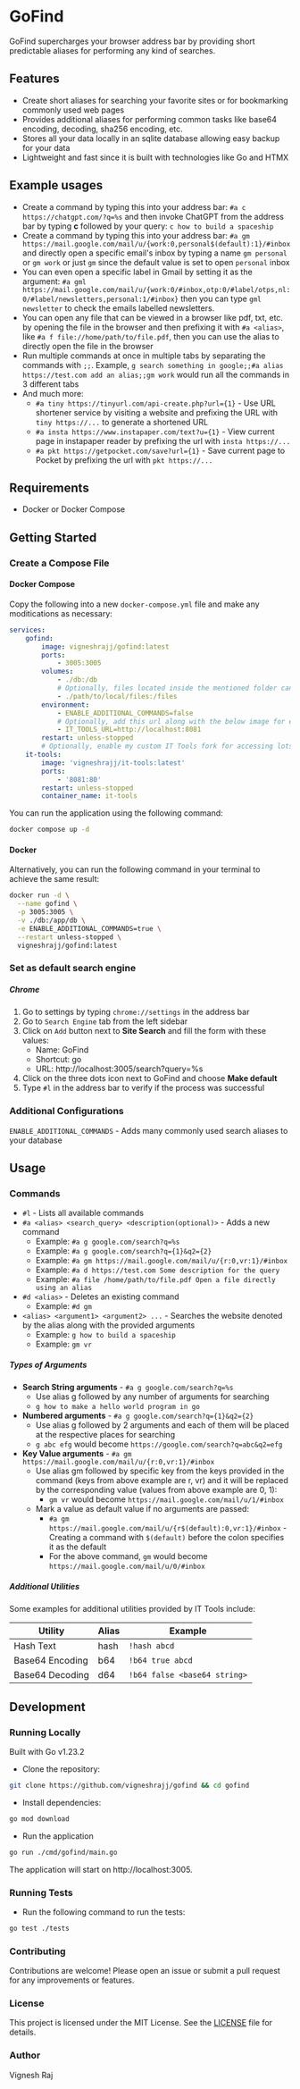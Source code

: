 # GoFind

GoFind supercharges your browser address bar by providing short predictable aliases for performing any kind of searches. 

## Features

- Create short aliases for searching your favorite sites or for bookmarking commonly used web pages
- Provides additional aliases for performing common tasks like base64 encoding, decoding, sha256 encoding, etc.
- Stores all your data locally in an sqlite database allowing easy backup for your data
- Lightweight and fast since it is built with technologies like Go and HTMX

## Example usages
- Create a command by typing this into your address bar: `#a c https://chatgpt.com/?q=%s` and then invoke ChatGPT from the address bar by typing **c** followed by your query: `c how to build a spaceship`
- Create a command by typing this into your address bar: `#a gm https://mail.google.com/mail/u/{work:0,personal$(default):1}/#inbox` and directly open a specific email's inbox by typing a name `gm personal` or `gm work` or just `gm` since the default value is set to open `personal` inbox
- You can even open a specific label in Gmail by setting it as the argument: `#a gml https://mail.google.com/mail/u/{work:0/#inbox,otp:0/#label/otps,nl:0/#label/newsletters,personal:1/#inbox}` then you can type `gml newsletter` to check the emails labelled newsletters.
- You can open any file that can be viewed in a browser like pdf, txt, etc. by opening the file in the browser and then prefixing it with `#a <alias>`, like `#a f file://home/path/to/file.pdf`, then you can use the alias to directly open the file in the browser
- Run multiple commands at once in multiple tabs by separating the commands with `;;`. Example, `g search something in google;;#a alias https://test.com add an alias;;gm work` would run all the commands in 3 different tabs
- And much more:
    - `#a tiny https://tinyurl.com/api-create.php?url={1}` - Use URL shortener service by visiting a website and prefixing the URL with `tiny https://...` to generate a shortened URL
    - `#a insta https://www.instapaper.com/text?u={1}` - View current page in instapaper reader by prefixing the url with `insta https://...`
    - `#a pkt https://getpocket.com/save?url={1}` - Save current page to Pocket by prefixing the url with `pkt https://...`

## Requirements

- Docker or Docker Compose

## Getting Started

### Create a Compose File

#### Docker Compose

Copy the following into a new `docker-compose.yml` file and make any moditications as necessary:

```yml
services:
    gofind:
        image: vigneshrajj/gofind:latest
        ports:
            - 3005:3005
        volumes:
            - ./db:/db
            # Optionally, files located inside the mentioned folder can be opened directly using a command
            - ./path/to/local/files:/files
        environment:
            - ENABLE_ADDITIONAL_COMMANDS=false
            # Optionally, add this url along with the below image for enabling IT Tools
            - IT_TOOLS_URL=http://localhost:8081
        restart: unless-stopped
        # Optionally, enable my custom IT Tools fork for accessing lots of developer tools right from the address bar
    it-tools:
        image: 'vigneshrajj/it-tools:latest'
        ports:
            - '8081:80'
        restart: unless-stopped
        container_name: it-tools
```

You can run the application using the following command:
```bash
docker compose up -d
```

#### Docker

Alternatively, you can run the following command in your terminal to achieve the same result:

```bash
docker run -d \
  --name gofind \
  -p 3005:3005 \
  -v ./db:/app/db \
  -e ENABLE_ADDITIONAL_COMMANDS=true \
  --restart unless-stopped \
  vigneshrajj/gofind:latest
```

### Set as default search engine

##### Chrome

1. Go to settings by typing `chrome://settings` in the address bar
2. Go to `Search Engine` tab from the left sidebar
3. Click on `Add` button next to **Site Search** and fill the form with these values:
    - Name: GoFind
    - Shortcut: go
    - URL: http://localhost:3005/search?query=%s
4. Click on the three dots icon next to GoFind and choose **Make default**
5. Type `#l` in the address bar to verify if the process was successful

### Additional Configurations

`ENABLE_ADDITIONAL_COMMANDS` - Adds many commonly used search aliases to your database

## Usage

### Commands

- `#l` - Lists all available commands
- `#a <alias> <search_query> <description(optional)>` - Adds a new command
    - Example: `#a g google.com/search?q=%s`
    - Example: `#a g google.com/search?q={1}&q2={2}`
    - Example: `#a gm https://mail.google.com/mail/u/{r:0,vr:1}/#inbox`
    - Example: `#a d https://test.com Some description for the query`
    - Example: `#a file /home/path/to/file.pdf Open a file directly using an alias`
- `#d <alias>` - Deletes an existing command
    - Example: `#d gm`
- `<alias> <argument1> <argument2> ...` - Searches the website denoted by the alias along with the provided arguments
    - Example: `g how to build a spaceship`
    - Example: `gm vr`

##### Types of Arguments

- **Search String arguments** -  `#a g google.com/search?q=%s`
    - Use alias g followed by any number of arguments for searching
    - `g how to make a hello world program in go`
- **Numbered arguments** -  `#a g google.com/search?q={1}&q2={2}`
    - Use alias g followed by 2 arguments and each of them will be placed at the respective places for searching
    - `g abc efg` would become `https://google.com/search?q=abc&q2=efg`
- **Key Value arguments** - `#a gm https://mail.google.com/mail/u/{r:0,vr:1}/#inbox`
    - Use alias gm followed by specific key from the keys provided in the command (keys from above example are r, vr) and it will be replaced by the corresponding value (values from above example are 0, 1):
        - `gm vr` would become `https://mail.google.com/mail/u/1/#inbox`
    - Mark a value as default value if no arguments are passed:
        - `#a gm https://mail.google.com/mail/u/{r$(default):0,vr:1}/#inbox` - Creating a command with `$(default)` before the colon specifies it as the default
        - For the above command, `gm` would become `https://mail.google.com/mail/u/0/#inbox`

##### Additional Utilities

Some examples for additional utilities provided by IT Tools include:

| Utility          | Alias  | Example                      |
|------------------|--------|------------------------------|
| Hash Text        | hash   | `!hash abcd`                 |
| Base64 Encoding  | b64    | `!b64 true abcd`             |
| Base64 Decoding  | d64    | `!b64 false <base64 string>` |

## Development

### Running Locally

Built with Go v1.23.2
- Clone the repository:
```bash
git clone https://github.com/vigneshrajj/gofind && cd gofind
```
- Install dependencies:
```bash
go mod download
```
- Run the application
```bash
go run ./cmd/gofind/main.go
```
The application will start on http://localhost:3005.

### Running Tests

- Run the following command to run the tests:
```bash
go test ./tests
```

### Contributing

Contributions are welcome! Please open an issue or submit a pull request for any improvements or features.

### License

This project is licensed under the MIT License. See the [LICENSE](LICENSE) file for details.

### Author

Vignesh Raj
